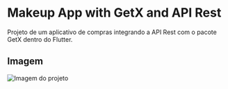 # Makeup App with GetX and API Rest

Projeto de um aplicativo de compras integrando a API Rest com o pacote GetX dentro do Flutter.

## Imagem

![Imagem do projeto](makeup_app.gif)